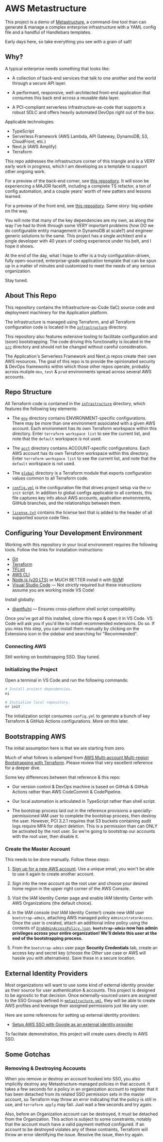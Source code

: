 # AWS Metastructure

This project is a demo of [Metastructure](https://github.com/karmaniverous/metastructure), a command-line tool than can generate & manage a complex enterprise infrastructure with a YAML config file and a handful of Handlebars templates.

Early days here, so take everything you see with a grain of salt!

## Why?

A typical enterprise needs something that looks like:

- A collection of back-end services that talk to one another and the world through a secure API layer.

- A performant, responsive, well-architected front-end application that consumes this back end across a reusable data layer.

- A PCI-compliant serverless infrastructure-as-code that supports a robust SDLC and offers heavily automated DevOps right out of the box.

Applicable technologies:

- TypeScript
- Serverless Framework (AWS Lambda, API Gateway, DynamoDB, S3, CloudFront, etc.)
- Next.js (AWS Amplify)
- Terraform

This repo addresses the infrastructure corner of this triangle and is a VERY early work in progress, which I am developing as a template to support other ongoing work.

For a preview of the back-end corner, see [this repository](https://github.com/karmaniverous/aws-api-template). It will soon be experiencing a MAJOR facelift, including a complete TS refactor, a ton of config automation, and a couple years' worth of new patters and lessons learned.

For a preview of the front end, see [this repository](https://github.com/karmaniverous/nextjs-template). Same story: big update on the way.

You will note that many of the key dependencies are my own, as along the way I've had to think through some VERY important problems (how DO we do configurable entity management in DynamoDB at scale?) and engineer generic solutions to the same. This project has a single architect and a single developer with 40 years of coding experience under his belt, and I hope it shows.

At the end of the day, what I hope to offer is a truly configuration-driven, fully open-sourced, enterprise-grade application template that can be spun up in a matter of minutes and customized to meet the needs of any serious organization.

Stay tuned.

## About This Repo

This repository contains the Infrastructure-as-Code (IaC) source code and deployment machinery for the Application platform.

The infrastructure is managed using Terraform, and all Terraform configuration code is located in the [`infrastructure`](./src/) directory.

This repository also features extensive tooling to facilitate configuration and (soon) bootstrapping. The code driving this functionality is located in the [`src`](./src/) directory and should not be changed without careful consideration.

The Application's Serverless Framework and Next.js repos create their own AWS resources. The goal of this repo is to provide the opinionated security & DevOps frameworks within which those other repos operate, probably across mutiple `dev`, `test` & `prod` environments spread across several AWS accounts.

## Repo Structure

All Terraform code is contained in the [`infrastructure`](./src/) directory, which features the following key elements:

- The [`env`](./src/env/) directory contains ENVIRONMENT-specific configurations. There may be more than one environment associated with a given AWS account. Each environment has its own Terraform workspace within this directory. Enter `terraform workspace list` to see the current list, and note that the `default` workspace is not used.

- The [`acct`](./src/env/) directory contains ACCOUNT-specific configurations. Each AWS account has its own Terraform workspace within this directory. Enter `terraform workspace list` to see the current list, and note that the `default` workspace is not used.

- The [`global`](./src/global/) directory is a Terraform module that exports configuration values common to all Terraform code.

- [`config.yml`](./src/config.yml) is the configuration file that drives project setup via the `nr init` script. In addition to global configs applicable to all contexts, this file captures key info about AWS accounts, application environments, GitHub branches, and the relationships between them.

- [`license.txt`](./src/license.txt) contains the license text that is added to the header of all supported source code files.

## Configuring Your Development Environment

Working with this repository in your local environment requires the following tools. Follow the links for installation instructions:

- [Git](https://git-scm.com/download)
- [Terraform](https://developer.hashicorp.com/terraform/tutorials/aws-get-started/install-cli)
- [TFLint](https://github.com/terraform-linters/tflint)
- [AWS CLI](https://aws.amazon.com/cli/)
- [Node.js (v20 LTS)](https://nodejs.org/en/download/package-manager) or MUCH BETTER install it with [NVM](https://github.com/coreybutler/nvm-windows)!
- [Visual Studio Code](https://code.visualstudio.com/Download) — Not _strictly_ required but these instructions assume you are working inside VS Code!

Install globally:

- [@antfu/ni](https://www.npmjs.com/package/@antfu/ni) — Ensures cross-platform shell script compatibility.

Once you've got all this installed, clone this repo & open it in VS Code. VS Code will ask you if you'd like to install recommended extensions. Do so. If you miss this step, you can install them manually by clicking on the Extensions icon in the sidebar and searching for "Recommended".

### Connecting AWS

Still working on bootstrapping SSO. Stay tuned.

### Initializing the Project

Open a terminal in VS Code and run the following commands:

```bash
# Install project dependencies.
ni

# Initialize local repository.
nr init
```

The initialization script consumes `config.yml` to generate a bunch of key Terraform & GitHub Actions configurations. More on this later.

## Bootstrapping AWS

The initial assumption here is that we are starting from zero.

Much of what follows is adamped from [AWS Multi-account Multi-region Bootstrapping with Terraform](https://levelup.gitconnected.com/aws-multi-account-multi-region-bootstrapping-with-terraform-39aeed097ad2). Please review that very excellent reference for a deeper dive.

Some key differences between that reference & this repo:

- Our version control & DevOps machine is based on GitHub & GitHub Actions rather than AWS CodeCommit & CodePipeline.

- Our local automation is articulated in TypeScript rather than shell script.

- The bootstrap process laid out in the reference provisions a specially-permissioned IAM user to complete the bootstrap process, then destroy the user. However, PCI 3.2.1 requires that S3 buckets containing audit logs require MFA for object deletion. This is a permission than can ONLY be activated by the root user. So we're going to bootstrap our accounts with the root user, then disable it.

### Create the Master Account

This needs to be done manually. Follow these steps:

1. [Sign up for a new AWS account](https://signin.aws.amazon.com/signup?request_type=register). Use a unique email; you won't be able to use it again to create another account.

1. Sign into the new account as the root user and choose your desired home region in the upper right corner of the AWS Console.

1. Visit the IAM Identity Center page and enable IAM Identity Center with AWS Organizations (the default choice).

1. In the IAM console (_not_ IAM Identity Center!) create new IAM user `bootstrap-admin`, attaching AWS managed policy `AdministratorAccess`. Once the user is created, attach an additional inline policy using the contents of [`OrgAdminAccessPolicy.json`](./src/bootstrap/OrgAdminAccessPolicy.json). **`bootstrap-admin` now has admin privileges across your entire organization! We'll delete this user at the end of the bootstrapping process.**

1. From the `bootstrap-admin` user page **Security Credentials** tab, create an access key and secret key (choose the _Other_ use case or AWS will hassle you with alternatives). Save these in a secure location.

## External Identity Providers

Most organizations will want to use some kind of external identity provider as their source for user authentication & accounts. This project is designed to be agnostic to that decision. Once externally-sourced users are assigned to the SSO Groups defined in [`metastructure.yml`](./src/metastructure.yml), they will be able to create AWS profiles and leverage their assigned permissions just like any user.

Here are some references for setting up external identity providers:

- [Setup AWS SSO with Google as an external identity provider](https://ethtool.medium.com/setup-aws-sso-with-google-as-identity-provider-5e0b61d0a1e5)

To faciitate demonstration, this project will create users directly in AWS SSO.

## Some Gotchas

### Removing & Destroying Accounts

When you remove or destroy an account hooked into SSO, you also implicitly destroy any Metastructure-managed policies in that account. It takes a few seconds for a policy in an organization account to register that it has been detached from its related SSO permission sets in the master account, so Terraform may throw an error indicating that the policy is still in use, and `terraform apply` may fail. Just wait a few seconds and try again.

Also, before an Organization account can be destroyed, it must be detached from the Organization. This action is subject to some constraints, notably that the account much have a valid payment method configured. If an account to be destroyed violates any of these contraints, Terraform will throw an error identifying the issue. Resolve the issue, then try again.
